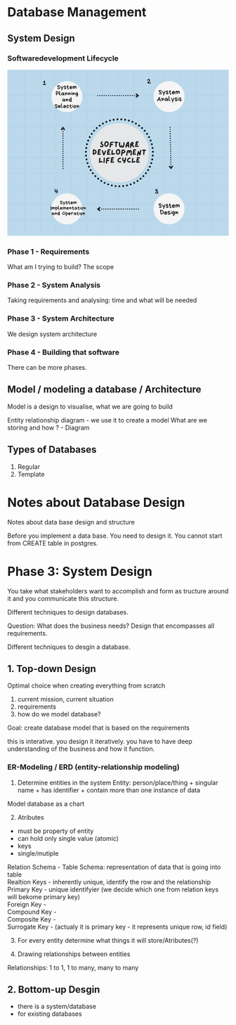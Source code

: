 # Database Management

## System Design

### Softwaredevelopment Lifecycle
![alt text](https://github.com/aleksandraklofat/database_design_notes/blob/main/software%20development%20life%20cycle.png)

### Phase 1 - Requirements
What am I trying to build?
The scope

### Phase 2 - System Analysis

Taking requirements and analysing: time and what will be needed

### Phase 3 - System Architecture

We design system architecture

### Phase 4 - Building that software

There can be more phases.


## Model / modeling a database / Architecture

Model is a design to visualise, what we are going to build

Entity relationship diagram - we use it to create a model
What are we storing and how ? - Diagram


## Types of Databases
1. Regular 
2. Template


# Notes about Database Design
Notes about data base design and structure 

Before you implement a data base. You need to design it. 
You cannot start from CREATE table in postgres. 

# Phase 3: System Design

You take what stakeholders want to accomplish and form as tructure around it and you communicate this structure.

Different techniques to design databases. 

Question: What does the business needs?
Design that encompasses all requirements. 

Different techniques to desgin a database.

## 1. Top-down Design
Optimal choice when creating everything from scratch

1. current mission, current situation
2. requirements
3. how do we model database? 

Goal: create database model that is based on the requirements

this is interative. you design it iteratively. 
you have to have deep understanding of the business and how it function. 

### ER-Modeling / ERD (entity-relationship modeling)

1. Determine entities in the system
Entity: 
person/place/thing + singular name + has identifier + contain more than one instance of data

Model database as a chart


2. Atributes 

- must be property of entity
- can hold only single value (atomic)
- keys
- single/mutiple

Relation Schema - Table Schema: representation of data that is going into table </br>
Realtion Keys - inherently unique, identify the row and the relationship </br>
Primary Key - unique identifyier (we decide which one from relation keys will bekome primary key) </br>
Foreign Key - </br>
Compound Key - </br>
Composite Key - </br>
Surrogate Key - (actualy it is primary key - it represents unique row, id field) </br>

3. For every entity determine what things it will store/Atributes(?)

4. Drawing relationships between entities

Relationships: 1 to 1, 1 to many, many to many

## 2. Bottom-up Desgin
- there is a system/database
- for existing databases

